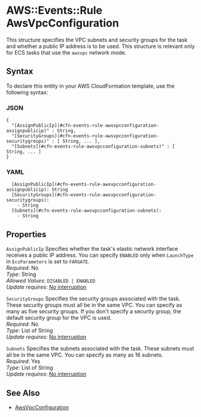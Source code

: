 # AWS::Events::Rule AwsVpcConfiguration<a name="aws-properties-events-rule-awsvpcconfiguration"></a>

This structure specifies the VPC subnets and security groups for the task and whether a public IP address is to be used\. This structure is relevant only for ECS tasks that use the `awsvpc` network mode\.

## Syntax<a name="aws-properties-events-rule-awsvpcconfiguration-syntax"></a>

To declare this entity in your AWS CloudFormation template, use the following syntax:

### JSON<a name="aws-properties-events-rule-awsvpcconfiguration-syntax.json"></a>

```
{
  "[AssignPublicIp](#cfn-events-rule-awsvpcconfiguration-assignpublicip)" : String,
  "[SecurityGroups](#cfn-events-rule-awsvpcconfiguration-securitygroups)" : [ String, ... ],
  "[Subnets](#cfn-events-rule-awsvpcconfiguration-subnets)" : [ String, ... ]
}
```

### YAML<a name="aws-properties-events-rule-awsvpcconfiguration-syntax.yaml"></a>

```
  [AssignPublicIp](#cfn-events-rule-awsvpcconfiguration-assignpublicip): String
  [SecurityGroups](#cfn-events-rule-awsvpcconfiguration-securitygroups): 
    - String
  [Subnets](#cfn-events-rule-awsvpcconfiguration-subnets): 
    - String
```

## Properties<a name="aws-properties-events-rule-awsvpcconfiguration-properties"></a>

`AssignPublicIp`  <a name="cfn-events-rule-awsvpcconfiguration-assignpublicip"></a>
Specifies whether the task's elastic network interface receives a public IP address\. You can specify `ENABLED` only when `LaunchType` in `EcsParameters` is set to `FARGATE`\.  
*Required*: No  
*Type*: String  
*Allowed Values*: `DISABLED | ENABLED`  
*Update requires*: [No interruption](https://docs.aws.amazon.com/AWSCloudFormation/latest/UserGuide/using-cfn-updating-stacks-update-behaviors.html#update-no-interrupt)

`SecurityGroups`  <a name="cfn-events-rule-awsvpcconfiguration-securitygroups"></a>
Specifies the security groups associated with the task\. These security groups must all be in the same VPC\. You can specify as many as five security groups\. If you don't specify a security group, the default security group for the VPC is used\.  
*Required*: No  
*Type*: List of String  
*Update requires*: [No interruption](https://docs.aws.amazon.com/AWSCloudFormation/latest/UserGuide/using-cfn-updating-stacks-update-behaviors.html#update-no-interrupt)

`Subnets`  <a name="cfn-events-rule-awsvpcconfiguration-subnets"></a>
Specifies the subnets associated with the task\. These subnets must all be in the same VPC\. You can specify as many as 16 subnets\.  
*Required*: Yes  
*Type*: List of String  
*Update requires*: [No interruption](https://docs.aws.amazon.com/AWSCloudFormation/latest/UserGuide/using-cfn-updating-stacks-update-behaviors.html#update-no-interrupt)

## See Also<a name="aws-properties-events-rule-awsvpcconfiguration--seealso"></a>
+ [AwsVpcConfiguration](https://docs.aws.amazon.com/eventbridge/latest/APIReference/API_AwsVpcConfiguration.html)